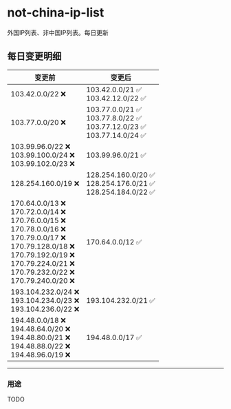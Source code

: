 # not-china-ip-list
外国IP列表、非中国IP列表。每日更新

每日变更明细
--------------------
|  变更前   | 变更后 |
|  ----  | ----  |
|  103.42.0.0/22 :x:  | 103.42.0.0/21 :white_check_mark: <br> 103.42.12.0/22 :white_check_mark: <br>  | 
|  103.77.0.0/20 :x:  | 103.77.0.0/21 :white_check_mark: <br> 103.77.8.0/22 :white_check_mark: <br> 103.77.12.0/23 :white_check_mark: <br> 103.77.14.0/24 :white_check_mark: <br>  | 
|  103.99.96.0/22 :x: <br> 103.99.100.0/24 :x: <br> 103.99.102.0/23 :x: <br> | 103.99.96.0/21 :white_check_mark: | 
|  128.254.160.0/19 :x:  | 128.254.160.0/20 :white_check_mark: <br> 128.254.176.0/21 :white_check_mark: <br> 128.254.184.0/22 :white_check_mark: <br>  | 
|  170.64.0.0/13 :x: <br> 170.72.0.0/14 :x: <br> 170.76.0.0/15 :x: <br> 170.78.0.0/16 :x: <br> 170.79.0.0/17 :x: <br> 170.79.128.0/18 :x: <br> 170.79.192.0/19 :x: <br> 170.79.224.0/21 :x: <br> 170.79.232.0/22 :x: <br> 170.79.240.0/20 :x: <br> | 170.64.0.0/12 :white_check_mark: | 
|  193.104.232.0/24 :x: <br> 193.104.234.0/23 :x: <br> 193.104.236.0/22 :x: <br> | 193.104.232.0/21 :white_check_mark: | 
|  194.48.0.0/18 :x: <br> 194.48.64.0/20 :x: <br> 194.48.80.0/21 :x: <br> 194.48.88.0/22 :x: <br> 194.48.96.0/19 :x: <br> | 194.48.0.0/17 :white_check_mark: | 

--------------------
### 用途
TODO
